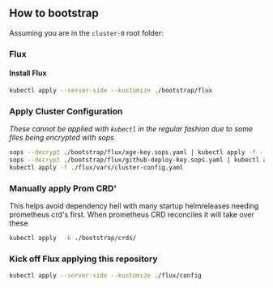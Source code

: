 ## How to bootstrap

Assuming you are in the `cluster-0` root folder:

### Flux

#### Install Flux

```sh
kubectl apply --server-side --kustomize ./bootstrap/flux
```

### Apply Cluster Configuration

_These cannot be applied with `kubectl` in the regular fashion due to some files being encrypted with sops_

```sh
sops --decrypt ./bootstrap/flux/age-key.sops.yaml | kubectl apply -f -
sops --decrypt ./bootstrap/flux/github-deploy-key.sops.yaml | kubectl apply -f -
kubectl apply -f ./flux/vars/cluster-config.yaml
```

### Manually apply Prom CRD'

This helps avoid dependency hell with many startup helmreleases needing prometheus crd's first. When prometheus CRD reconciles it will take over these

```sh
kubectl apply  -k ./bootstrap/crds/
```

### Kick off Flux applying this repository

```sh
kubectl apply --server-side --kustomize ./flux/config
```
